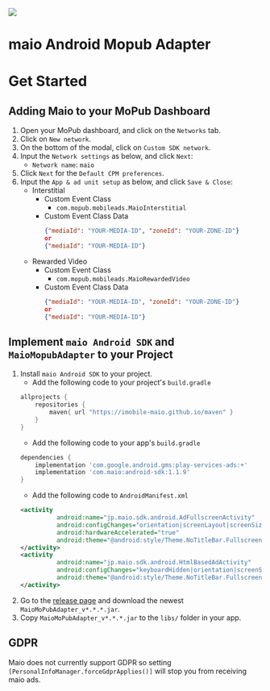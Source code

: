 ![](https://github.com/imobile-maio/maio-iOS-SDK/blob/wiki/doc/images/logo.png)

# maio Android Mopub Adapter

# Get Started

## Adding Maio to your MoPub Dashboard

1. Open your MoPub dashboard, and click on the `Networks` tab.
1. Click on `New network`.
1. On the bottom of the modal, click on `Custom SDK network`.
1. Input the `Network settings` as below, and click `Next`:
    - `Network name`: `maio`
1. Click `Next` for the `Default CPM preferences`.
1. Input the `App & ad unit setup` as below, and click `Save & Close`:
    - Interstitial
        - Custom Event Class
            - `com.mopub.mobileads.MaioInterstitial`
        - Custom Event Class Data
            ```json
            {"mediaId": "YOUR-MEDIA-ID", "zoneId": "YOUR-ZONE-ID"}
            or
            {"mediaId": "YOUR-MEDIA-ID"}
            ```
    - Rewarded Video
        - Custom Event Class
            - `com.mopub.mobileads.MaioRewardedVideo`
        - Custom Event Class Data
            ```json
            {"mediaId": "YOUR-MEDIA-ID", "zoneId": "YOUR-ZONE-ID"}
            or
            {"mediaId": "YOUR-MEDIA-ID"}
            ```

## Implement `maio Android SDK` and `MaioMopubAdapter` to your Project

1. Install `maio Android SDK` to your project.
    - Add the following code to your project's `build.gradle`
    ```gradle
    allprojects {
        repositories {        
            maven{ url "https://imobile-maio.github.io/maven" }
        }
    }
    ```
    - Add the following code to your app's `build.gradle`
    ```gradle
    dependencies {
        implementation 'com.google.android.gms:play-services-ads:+'
        implementation 'com.maio:android-sdk:1.1.9'
    }
    ```
    - Add the following code to `AndroidManifest.xml`
    ```xml
    <activity  
              android:name="jp.maio.sdk.android.AdFullscreenActivity"  
              android:configChanges="orientation|screenLayout|screenSize|smallestScreenSize"  
              android:hardwareAccelerated="true"  
              android:theme="@android:style/Theme.NoTitleBar.Fullscreen" >  
    </activity>
    <activity            
              android:name="jp.maio.sdk.android.HtmlBasedAdActivity"            
              android:configChanges="keyboardHidden|orientation|screenSize|screenLayout"            
              android:theme="@android:style/Theme.NoTitleBar.Fullscreen" >
    </activity>
    ```
1. Go to the [release page](https://github.com/imobile-maio/maio-Android-MoPubMediationAdapter/releases) and download the newest `MaioMoPubAdapter_v*.*.*.jar`.
1. Copy `MaioMoPubAdapter_v*.*.*.jar` to the `libs/` folder in your app.

## GDPR

Maio does not currently support GDPR so setting `[PersonalInfoManager.forceGdprApplies()]` will stop you from receiving maio ads.
